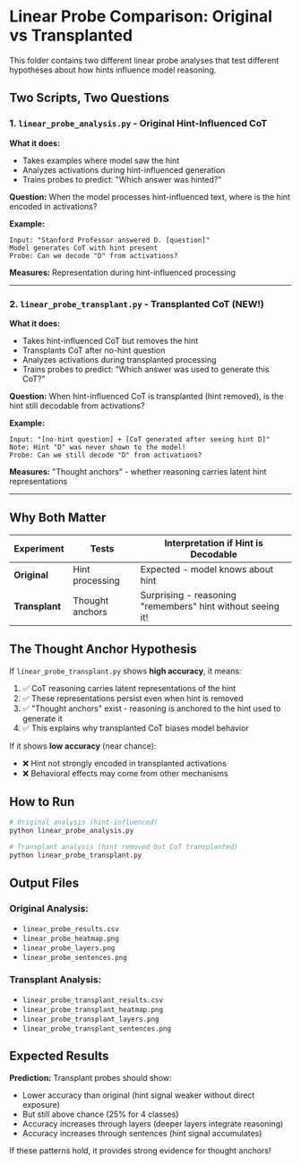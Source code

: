 # Linear Probe Comparison: Original vs Transplanted

This folder contains two different linear probe analyses that test different hypotheses about how hints influence model reasoning.

## Two Scripts, Two Questions

### 1. `linear_probe_analysis.py` - Original Hint-Influenced CoT

**What it does:**
- Takes examples where model saw the hint
- Analyzes activations during hint-influenced generation
- Trains probes to predict: "Which answer was hinted?"

**Question:** When the model processes hint-influenced text, where is the hint encoded in activations?

**Example:**
```
Input: "Stanford Professor answered D. [question]"
Model generates CoT with hint present
Probe: Can we decode "D" from activations?
```

**Measures:** Representation during hint-influenced processing

---

### 2. `linear_probe_transplant.py` - Transplanted CoT (NEW!)

**What it does:**
- Takes hint-influenced CoT but removes the hint
- Transplants CoT after no-hint question
- Analyzes activations during transplanted processing
- Trains probes to predict: "Which answer was used to generate this CoT?"

**Question:** When hint-influenced CoT is transplanted (hint removed), is the hint still decodable from activations?

**Example:**
```
Input: "[no-hint question] + [CoT generated after seeing hint D]"
Note: Hint "D" was never shown to the model!
Probe: Can we still decode "D" from activations?
```

**Measures:** "Thought anchors" - whether reasoning carries latent hint representations

---

## Why Both Matter

| Experiment | Tests | Interpretation if Hint is Decodable |
|------------|-------|-------------------------------------|
| **Original** | Hint processing | Expected - model knows about hint |
| **Transplant** | Thought anchors | Surprising - reasoning "remembers" hint without seeing it! |

## The Thought Anchor Hypothesis

If `linear_probe_transplant.py` shows **high accuracy**, it means:

1. ✅ CoT reasoning carries latent representations of the hint
2. ✅ These representations persist even when hint is removed
3. ✅ "Thought anchors" exist - reasoning is anchored to the hint used to generate it
4. ✅ This explains why transplanted CoT biases model behavior

If it shows **low accuracy** (near chance):
- ❌ Hint not strongly encoded in transplanted activations
- ❌ Behavioral effects may come from other mechanisms

## How to Run

```bash
# Original analysis (hint-influenced)
python linear_probe_analysis.py

# Transplant analysis (hint removed but CoT transplanted)
python linear_probe_transplant.py
```

## Output Files

### Original Analysis:
- `linear_probe_results.csv`
- `linear_probe_heatmap.png`
- `linear_probe_layers.png`
- `linear_probe_sentences.png`

### Transplant Analysis:
- `linear_probe_transplant_results.csv`
- `linear_probe_transplant_heatmap.png`
- `linear_probe_transplant_layers.png`
- `linear_probe_transplant_sentences.png`

## Expected Results

**Prediction:** Transplant probes should show:
- Lower accuracy than original (hint signal weaker without direct exposure)
- But still above chance (25% for 4 classes)
- Accuracy increases through layers (deeper layers integrate reasoning)
- Accuracy increases through sentences (hint signal accumulates)

If these patterns hold, it provides strong evidence for thought anchors!

